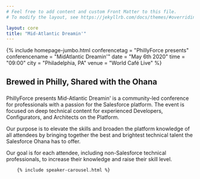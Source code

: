 ```yaml
---
# Feel free to add content and custom Front Matter to this file.
# To modify the layout, see https://jekyllrb.com/docs/themes/#overriding-theme-defaults

layout: core
title: "Mid-Atlantic Dreamin'"
---
```


<div class="container-flex">
        {% include homepage-jumbo.html
                conferencetag = "PhillyForce presents"
                conferencename = "MidAtlantic Dreamin'"
                date = "May 6th 2020"
                time = "09:00"
                city = "Philadelphia, PA"
                venue = "World Café Live"
        %}
        <div id="tile_description" class="container widget tile">
	<h2>Brewed in Philly, Shared with the Ohana</h2>
	<h3></h3>
        <p>PhillyForce presents Mid-Atlantic Dreamin' is a community-led conference for professionals with a passion for the Salesforce platform. The event is focused on deep technical content for experienced Developers, Configurators, and Architects on the Platform.</p>
        <p>Our purpose is to elevate the skills and broaden the platform knowledge of all attendees by bringing together the best and brightest technical talent the Salesforce Ohana has to offer.</p>
        <p>Our goal is for each attendee, including non-Salesforce technical professionals, to increase their knowledge and raise their skill level.</p>
        </div>

        {% include speaker-carousel.html %}

</div>
